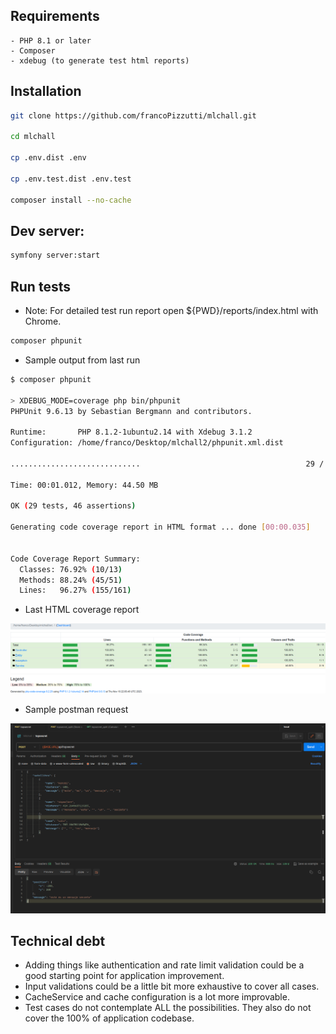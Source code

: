 ## Requirements
```
- PHP 8.1 or later
- Composer
- xdebug (to generate test html reports)
```

## Installation
```sh
git clone https://github.com/francoPizzutti/mlchall.git

cd mlchall

cp .env.dist .env

cp .env.test.dist .env.test

composer install --no-cache
```


## Dev server: 
```sh
symfony server:start
```

## Run tests
- Note: For detailed test run report open ${PWD}/reports/index.html with Chrome.

```sh
composer phpunit
```

- Sample output from last run
```sh
$ composer phpunit

> XDEBUG_MODE=coverage php bin/phpunit
PHPUnit 9.6.13 by Sebastian Bergmann and contributors.

Runtime:       PHP 8.1.2-1ubuntu2.14 with Xdebug 3.1.2
Configuration: /home/franco/Desktop/mlchall2/phpunit.xml.dist

.............................                                     29 / 29 (100%)

Time: 00:01.012, Memory: 44.50 MB

OK (29 tests, 46 assertions)

Generating code coverage report in HTML format ... done [00:00.035]


Code Coverage Report Summary:
  Classes: 76.92% (10/13)    
  Methods: 88.24% (45/51)    
  Lines:   96.27% (155/161)  

```

- Last HTML coverage report

![](docs/html-coverage-report.png)

- Sample postman request

![](docs/post_topsecret_demo.png)


## Technical debt

- Adding things like authentication and rate limit validation could be a good starting point for application improvement.
- Input validations could be a little bit more exhaustive to cover all cases.
- CacheService and cache configuration is a lot more improvable.
- Test cases do not contemplate ALL the possibilities. They also do not cover the 100% of application codebase.
